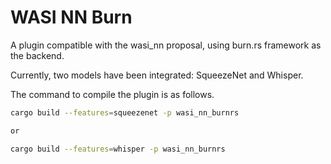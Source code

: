 # WASI NN Burn

A plugin compatible with the wasi_nn proposal, using burn.rs framework as the backend.

Currently, two models have been integrated: SqueezeNet and Whisper. 

The command to compile the plugin is as follows.

```bash
cargo build --features=squeezenet -p wasi_nn_burnrs

or

cargo build --features=whisper -p wasi_nn_burnrs
```